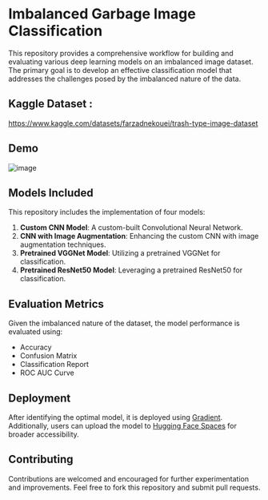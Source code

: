# Imbalanced Garbage Image Classification 

This repository provides a comprehensive workflow for building and evaluating various deep learning models on an imbalanced image dataset. The primary goal is to develop an effective classification model that addresses the challenges posed by the imbalanced nature of the data.

## Kaggle Dataset : 
https://www.kaggle.com/datasets/farzadnekouei/trash-type-image-dataset
## Demo 

![image](https://github.com/AsadShibli/Image-Classification/assets/119102237/b2ad0471-cdab-47d1-b383-9d19bf1b2a5f)

## Models Included
This repository includes the implementation of four models:
1. **Custom CNN Model**: A custom-built Convolutional Neural Network.
2. **CNN with Image Augmentation**: Enhancing the custom CNN with image augmentation techniques.
3. **Pretrained VGGNet Model**: Utilizing a pretrained VGGNet for classification.
4. **Pretrained ResNet50 Model**: Leveraging a pretrained ResNet50 for classification.

## Evaluation Metrics
Given the imbalanced nature of the dataset, the model performance is evaluated using:
- Accuracy
- Confusion Matrix
- Classification Report
- ROC AUC Curve

## Deployment
After identifying the optimal model, it is deployed using [Gradient](https://gradient.run/). Additionally, users can upload the model to [Hugging Face Spaces](https://huggingface.co/spaces) for broader accessibility.

## Contributing
Contributions are welcomed and encouraged for further experimentation and improvements. Feel free to fork this repository and submit pull requests.

